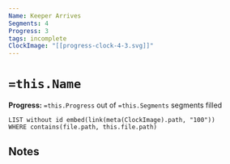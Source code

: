 ```yaml
---
Name: Keeper Arrives
Segments: 4
Progress: 3
tags: incomplete
ClockImage: "[[progress-clock-4-3.svg]]"
---
```


# `=this.Name`
**Progress:** `=this.Progress` out of `=this.Segments` segments filled

```dataview
LIST without id embed(link(meta(ClockImage).path, "100"))
WHERE contains(file.path, this.file.path)
```

## Notes
